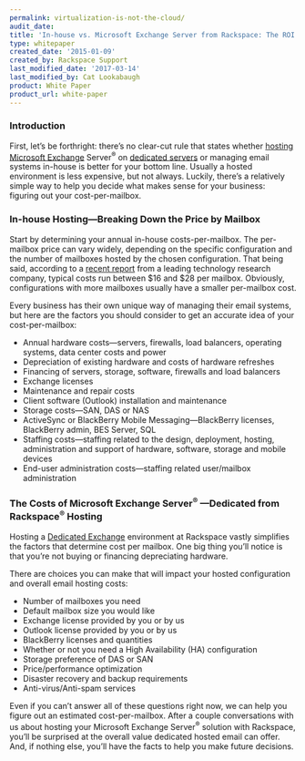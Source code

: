 ```yaml
---
permalink: virtualization-is-not-the-cloud/
audit_date:
title: 'In-house vs. Microsoft Exchange Server from Rackspace: The ROI & TCO Story'
type: whitepaper
created_date: '2015-01-09'
created_by: Rackspace Support
last_modified_date: '2017-03-14'
last_modified_by: Cat Lookabaugh
product: White Paper
product_url: white-paper
---
```


### Introduction

First, let’s be forthright: there’s no clear-cut rule that states
whether [hosting Microsoft
Exchange](http://www.rackspace.com/apps/email_hosting/exchange_hosting/)
Server<sup>&reg;</sup> on [dedicated
servers](http://www.rackspace.com/managed_hosting/configurations) or
managing email systems in-house is better for your bottom line. Usually
a hosted environment is less expensive, but not always. Luckily, there’s
a relatively simple way to help you decide what makes sense for your
business: figuring out your cost-per-mailbox.

### In-house Hosting—Breaking Down the Price by Mailbox

Start by determining your annual in-house costs-per-mailbox. The
per-mailbox price can vary widely, depending on the specific
configuration and the number of mailboxes hosted by the chosen
configuration. That being said, according to a [recent
report](http://static.googleusercontent.com/external_content/untrusted_dlcp/www.google.com/en/us/a/help/intl/en/admins/pdf/forrester_cloud_email_cost_analysis.pdf "Forrester Email Cost Analysis")
from a leading technology research company, typical costs run between
$16 and $28 per mailbox. Obviously, configurations with more mailboxes
usually have a smaller per-mailbox cost.

Every business has their own unique way of managing their email systems,
but here are the factors you should consider to get an accurate idea of
your cost-per-mailbox:

-   Annual hardware costs—servers, firewalls, load balancers, operating systems,
data center costs and power
-   Depreciation of existing hardware and costs of hardware refreshes
-   Financing of servers, storage, software, firewalls and load balancers
-   Exchange licenses
-   Maintenance and repair costs
-   Client software (Outlook) installation and maintenance
-   Storage costs—SAN, DAS or NAS
-   ActiveSync or BlackBerry Mobile Messaging—BlackBerry licenses, BlackBerry
admin, BES Server, SQL
-   Staffing costs—staffing related to the design, deployment, hosting,
administration and support of hardware, software, storage and mobile devices
-   End-user administration costs—staffing related user/mailbox administration

### The Costs of Microsoft Exchange Server<sup>&reg;</sup> —Dedicated from Rackspace<sup>&reg;</sup> Hosting

Hosting a [Dedicated
Exchange](http://www.rackspace.com/managed_hosting/services/dedicated_exchange.php)
environment at Rackspace vastly simplifies the factors that determine
cost per mailbox. One big thing you’ll notice is that you’re not buying
or financing depreciating hardware.

There are choices you can make that will impact your hosted
configuration and overall email hosting costs:

-   Number of mailboxes you need
-   Default mailbox size you would like
-   Exchange license provided by you or by us
-   Outlook license provided by you or by us
-   BlackBerry licenses and quantities
-   Whether or not you need a High Availability (HA) configuration
-   Storage preference of DAS or SAN
-   Price/performance optimization
-   Disaster recovery and backup requirements
-   Anti-virus/Anti-spam services

Even if you can’t answer all of these questions right now, we can help
you figure out an estimated cost-per-mailbox. After a couple
conversations with us about hosting your Microsoft Exchange Server<sup>&reg;</sup>
solution with Rackspace, you’ll be surprised at the overall value
dedicated hosted email can offer. And, if nothing else, you’ll have the
facts to help you make future decisions.


